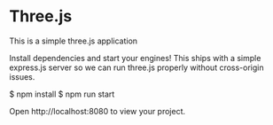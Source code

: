 # Three.js
This is a simple three.js application


Install dependencies and start your engines! This ships with a simple express.js server so we can run three.js properly without cross-origin issues.


$ npm install
$ npm run start


Open http://localhost:8080 to view your project.
